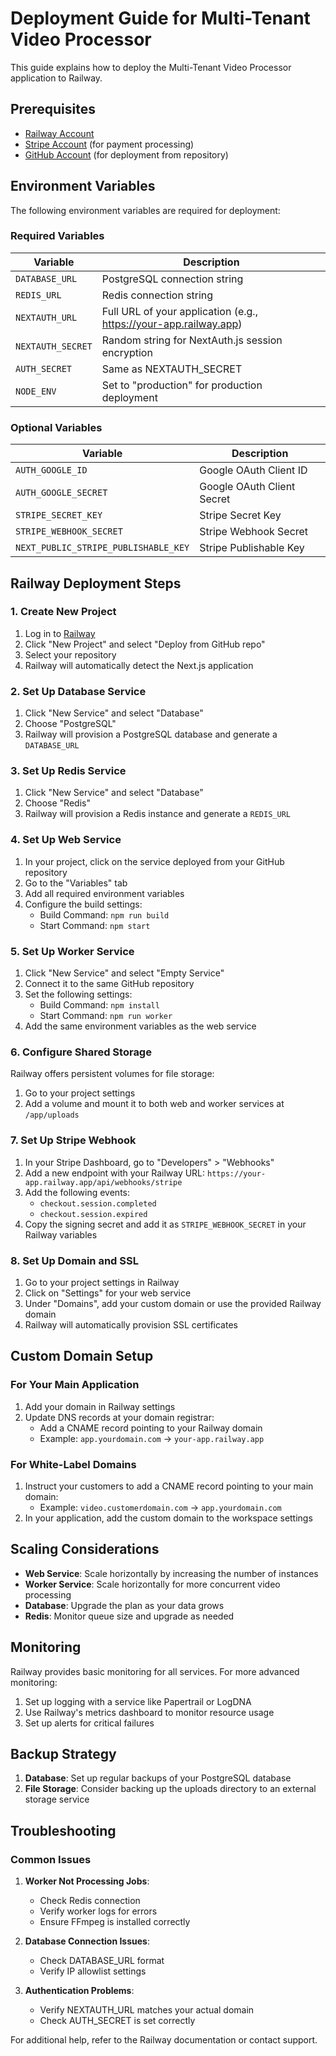 # Deployment Guide for Multi-Tenant Video Processor

This guide explains how to deploy the Multi-Tenant Video Processor application to Railway.

## Prerequisites

- [Railway Account](https://railway.app/)
- [Stripe Account](https://stripe.com/) (for payment processing)
- [GitHub Account](https://github.com/) (for deployment from repository)

## Environment Variables

The following environment variables are required for deployment:

### Required Variables

| Variable | Description |
|----------|-------------|
| `DATABASE_URL` | PostgreSQL connection string |
| `REDIS_URL` | Redis connection string |
| `NEXTAUTH_URL` | Full URL of your application (e.g., https://your-app.railway.app) |
| `NEXTAUTH_SECRET` | Random string for NextAuth.js session encryption |
| `AUTH_SECRET` | Same as NEXTAUTH_SECRET |
| `NODE_ENV` | Set to "production" for production deployment |

### Optional Variables

| Variable | Description |
|----------|-------------|
| `AUTH_GOOGLE_ID` | Google OAuth Client ID |
| `AUTH_GOOGLE_SECRET` | Google OAuth Client Secret |
| `STRIPE_SECRET_KEY` | Stripe Secret Key |
| `STRIPE_WEBHOOK_SECRET` | Stripe Webhook Secret |
| `NEXT_PUBLIC_STRIPE_PUBLISHABLE_KEY` | Stripe Publishable Key |

## Railway Deployment Steps

### 1. Create New Project

1. Log in to [Railway](https://railway.app/)
2. Click "New Project" and select "Deploy from GitHub repo"
3. Select your repository
4. Railway will automatically detect the Next.js application

### 2. Set Up Database Service

1. Click "New Service" and select "Database"
2. Choose "PostgreSQL"
3. Railway will provision a PostgreSQL database and generate a `DATABASE_URL`

### 3. Set Up Redis Service

1. Click "New Service" and select "Database"
2. Choose "Redis"
3. Railway will provision a Redis instance and generate a `REDIS_URL`

### 4. Set Up Web Service

1. In your project, click on the service deployed from your GitHub repository
2. Go to the "Variables" tab
3. Add all required environment variables
4. Configure the build settings:
   - Build Command: `npm run build`
   - Start Command: `npm start`

### 5. Set Up Worker Service

1. Click "New Service" and select "Empty Service"
2. Connect it to the same GitHub repository
3. Set the following settings:
   - Build Command: `npm install`
   - Start Command: `npm run worker`
4. Add the same environment variables as the web service

### 6. Configure Shared Storage

Railway offers persistent volumes for file storage:

1. Go to your project settings
2. Add a volume and mount it to both web and worker services at `/app/uploads`

### 7. Set Up Stripe Webhook

1. In your Stripe Dashboard, go to "Developers" > "Webhooks"
2. Add a new endpoint with your Railway URL: `https://your-app.railway.app/api/webhooks/stripe`
3. Add the following events:
   - `checkout.session.completed`
   - `checkout.session.expired`
4. Copy the signing secret and add it as `STRIPE_WEBHOOK_SECRET` in your Railway variables

### 8. Set Up Domain and SSL

1. Go to your project settings in Railway
2. Click on "Settings" for your web service
3. Under "Domains", add your custom domain or use the provided Railway domain
4. Railway will automatically provision SSL certificates

## Custom Domain Setup

### For Your Main Application

1. Add your domain in Railway settings
2. Update DNS records at your domain registrar:
   - Add a CNAME record pointing to your Railway domain
   - Example: `app.yourdomain.com` → `your-app.railway.app`

### For White-Label Domains

1. Instruct your customers to add a CNAME record pointing to your main domain:
   - Example: `video.customerdomain.com` → `app.yourdomain.com`
2. In your application, add the custom domain to the workspace settings

## Scaling Considerations

- **Web Service**: Scale horizontally by increasing the number of instances
- **Worker Service**: Scale horizontally for more concurrent video processing
- **Database**: Upgrade the plan as your data grows
- **Redis**: Monitor queue size and upgrade as needed

## Monitoring

Railway provides basic monitoring for all services. For more advanced monitoring:

1. Set up logging with a service like Papertrail or LogDNA
2. Use Railway's metrics dashboard to monitor resource usage
3. Set up alerts for critical failures

## Backup Strategy

1. **Database**: Set up regular backups of your PostgreSQL database
2. **File Storage**: Consider backing up the uploads directory to an external storage service

## Troubleshooting

### Common Issues

1. **Worker Not Processing Jobs**:
   - Check Redis connection
   - Verify worker logs for errors
   - Ensure FFmpeg is installed correctly

2. **Database Connection Issues**:
   - Check DATABASE_URL format
   - Verify IP allowlist settings

3. **Authentication Problems**:
   - Verify NEXTAUTH_URL matches your actual domain
   - Check AUTH_SECRET is set correctly

For additional help, refer to the Railway documentation or contact support.